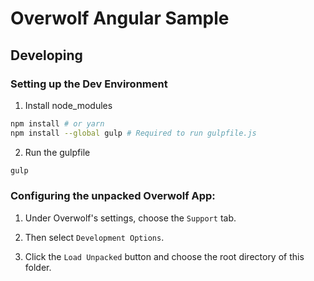 # Overwolf Angular Sample

## Developing

### Setting up the Dev Environment

1. Install node_modules

```bash
npm install # or yarn
npm install --global gulp # Required to run gulpfile.js
```

2. Run the gulpfile

```bash
gulp
```

### Configuring the unpacked Overwolf App:

1. Under Overwolf's settings, choose the `Support` tab.

2. Then select `Development Options`. 

3. Click the `Load Unpacked` button and choose the root directory of this folder.